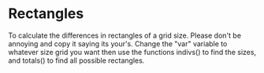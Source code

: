 # Rectangles
To calculate the differences in rectangles of a grid size. Please don't be annoying and copy it saying its your's. Change the "var" variable to whatever size grid you want then use the functions indivs() to find the sizes, and totals() to find all possible rectangles.
